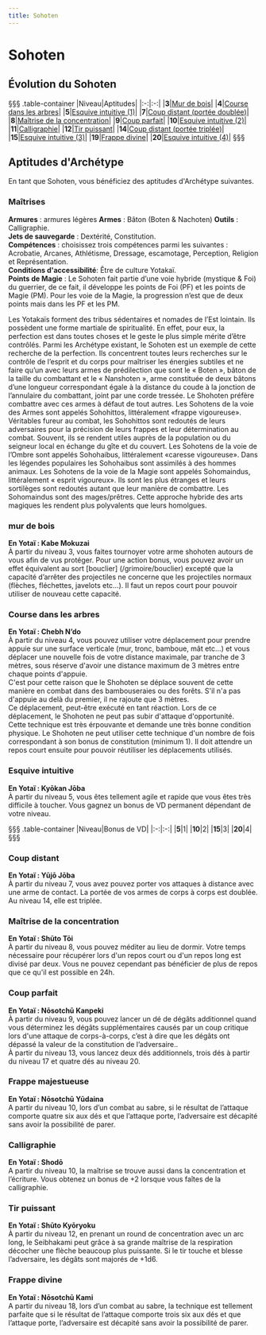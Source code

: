 ```yaml
---
title: Sohoten
---
```

# Sohoten

## Évolution du Sohoten
§§§ .table-container
|Niveau|Aptitudes|
|:-:|:-:|
|**3**|[Mur de bois](#mur-de-bois)|
|**4**|[Course dans les arbres](#course-dans-les-arbres)|
|**5**|[Esquive intuitive (1)](#esquive-intuitive)|
|**7**|[Coup distant (portée doublée)](#coup-distant)|
|**8**|[Maîtrise de la concentration](#maitrise-de-la-concentration)|
|**9**|[Coup parfait](#coup-parfait)|
|**10**|[Esquive intuitive (2)](#esquive-intuitive)|
|**11**|[Calligraphie](#calligraphie)|
|**12**|[Tir puissant](#tir-puissant)|
|**14**|[Coup distant (portée triplée)](#coup-distant)|
|**15**|[Esquive intuitive (3)](#esquive-intuitive)|
|**19**|[Frappe divine](#frappe-divine)|
|**20**|[Esquive intuitive (4)](#esquive-intuitive)|
§§§

## Aptitudes d'Archétype
En tant que Sohoten, vous bénéficiez des aptitudes d'Archétype suivantes.

### Maîtrises
**Armures** : armures légères
**Armes** : Bâton (Boten & Nachoten)
**Outils** : Calligraphie.    
**Jets de sauvegarde** : Dextérité, Constitution.  
**Compétences** : choisissez trois compétences parmi les suivantes : Acrobatie, Arcanes, Athlétisme, Dressage, escamotage, Perception, Religion et Représentation.  
**Conditions d'accessibilité**: Être de culture Yotakaï.  
**Points de Magie** : Le Sohoten fait partie d’une voie hybride (mystique & Foi) du guerrier, de ce fait, il développe les points de Foi (PF) et les points de Magie (PM). Pour les voie de la Magie, la progression n’est que de deux points mais dans les PF et les PM.  

Les Yotakaïs forment des tribus sédentaires et nomades de l’Est lointain. Ils possèdent une forme martiale de spiritualité. En effet, pour eux, la perfection est dans toutes choses et le geste le plus simple mérite d’être contrôlés. Parmi les Archétype existant, le Sohoten est un exemple de cette recherche de la perfection. Ils concentrent toutes leurs recherches sur le contrôle de l’esprit et du corps pour maîtriser les énergies subtiles et ne faire qu’un avec leurs armes de prédilection que sont le « Boten », bâton de la taille du combattant et le « Nanshoten », arme constituée de deux bâtons d’une longueur correspondant égale à la distance du coude à la jonction de l’annulaire du combattant, joint par une corde tressée. Le Shohoten préfère combattre avec ces armes à défaut de tout autres.
Les Sohotens de la voie des Armes sont appelés Sohohittos, littéralement «frappe vigoureuse». Véritables fureur au combat, les Sohohittos sont redoutés de leurs adversaires pour la précision de leurs frappes et leur détermination au combat. Souvent, ils se rendent utiles auprès de la population ou du seigneur local en échange du gîte et du couvert. Les Sohotens de la voie de l’Ombre sont appelés Sohohaibus, littéralement «caresse vigoureuse». Dans les légendes populaires les Sohohaibus sont assimilés à des hommes animaux.
Les Sohotens de la voie de la Magie sont appelés Sohomaindus, littéralement « esprit vigoureux». Ils sont les plus étranges et leurs sortilèges sont redoutés autant que leur manière de combattre. Les Sohomaindus sont des mages/prêtres. Cette approche hybride des arts magiques les rendent plus polyvalents que leurs homolgues.  


### mur de bois
**En Yotaï : Kabe Mokuzai**  
À partir du niveau 3, vous faites tournoyer votre arme shohoten autours de vous afin de vus protéger. Pour une action bonus, vous pouvez avoir un effet équivalent au sort [bouclier] (/grimoire/bouclier) excepté que la capacité d’arrêter des projectiles ne concerne que les projectiles normaux (flèches, fléchettes, javelots etc…). Il faut un repos court pour pouvoir utiliser de nouveau cette capacité.

### Course dans les arbres
**En Yotaï : Chebh N’do**  
À partir du niveau 4, vous pouvez utiliser votre déplacement pour prendre appuie sur une surface verticale (mur, tronc, bamboue, mât etc...) et vous déplacer une nouvelle fois de votre distance maximale, par tranche de 3 mètres, sous réserve d'avoir une distance maximum de 3 mètres entre chaque points d'appuie.  
C'est pour cette raison que le Shohoten se déplace souvent de cette manière en combat dans des bambouseraies ou des forêts. S'il n'a pas d'appuie au delà du premier, il ne rajoute que 3 mètres.  
Ce déplacement, peut-être exécuté en tant réaction. Lors de ce déplacement, le Shohoten ne peut pas subir d'attaque d'opportunité.  
Cette technique est très érpouvante et demande une très bonne condition physique. Le Shohoten ne peut utiliser cette technique d'un nombre de fois correspondant à son bonus de constitution (minimum 1). Il doit attendre un repos court ensuite pour  pouvoir réutiliser les déplacements utilisés.   

### Esquive intuitive
**En Yotaï : Kyōkan Jōba**  
À partir du niveau 5, vous êtes tellement agile et rapide que vous êtes très difficile à toucher. Vous gagnez un bonus de VD permanent dépendant de votre niveau.

§§§ .table-container
|Niveau|Bonus de VD|
|:-:|:-:|
|**5**|1|
|**10**|2|
|**15**|3|
|**20**|4|
§§§

### Coup distant
**En Yotaï : Yūjō Jōba**  
À partir du niveau 7, vous avez pouvez porter vos attaques à distance avec une arme de contact. La portée de vos armes de corps à corps est doublée. Au niveau 14, elle est triplée.  

### Maîtrise de la concentration    
**En Yotaï : Shūto Tōi**  
À partir du niveau 8, vous pouvez méditer au lieu de dormir. Votre temps nécessaire pour récupérer lors d'un repos court ou d'un repos long est divisé par deux. Vous ne pouvez cependant pas bénéficier de plus de repos que ce qu'il est possible en 24h.  

### Coup parfait  
**En Yotaï : Nōsotchū Kanpeki**  
À partir du niveau 9, vous pouvez lancer un dé de dégâts additionnel quand vous déterminez les dégâts supplémentaires causés par un coup critique lors d'une attaque de corps-à-corps, c’est à dire que les dégâts ont dépassé la valeur de la constitution de l’adversaire..  
À partir du niveau 13, vous lancez deux dés additionnels, trois dés à partir du niveau 17 et quatre dés au niveau 20.  

### Frappe majestueuse  
**En Yotaï : Nōsotchū Yūdaina**  
A partir du niveau 10, lors d’un combat au sabre, si le résultat de l’attaque comporte quatre six aux dés et que l’attaque porte, l’adversaire est décapité sans avoir la possibilité de parer.  

### Calligraphie  
**En Yotaï : Shodō**  
A partir du niveau 10, la maîtrise se trouve aussi dans la concentration et l’écriture. Vous obtenez un bonus de +2 lorsque vous faîtes de la calligraphie.  

### Tir puissant
**En Yotaï : Shūto Kyōryoku**  
À partir du niveau 12, en prenant un round de concentration avec un arc long, le Seibhakami peut grâce à sa grande maîtrise de la respiration décocher une flèche beaucoup plus puissante. Si le tir touche et blesse l’adversaire, les dégâts sont majorés de +1d6.  

### Frappe divine  
**En Yotaï : Nōsotchū Kami**  
A partir du niveau 18, lors d’un combat au sabre, la technique est tellement parfaite que si le résultat de l’attaque comporte trois six aux dés et que l’attaque porte, l’adversaire est décapité sans avoir la possibilité de parer.  

